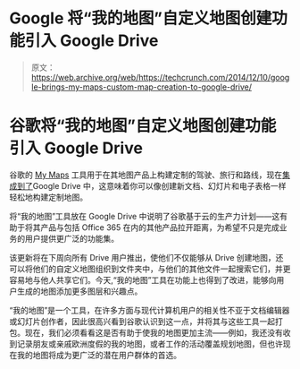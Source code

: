 # Google 将“我的地图”自定义地图创建功能引入 Google Drive 

> 原文：<https://web.archive.org/web/https://techcrunch.com/2014/12/10/google-brings-my-maps-custom-map-creation-to-google-drive/>

# 谷歌将“我的地图”自定义地图创建功能引入 Google Drive

谷歌的 [My Maps](https://web.archive.org/web/20221224171451/https://www.google.com/maps/d/u/0/) 工具用于在其地图产品上构建定制的驾驶、旅行和路线，现在[集成到了](https://web.archive.org/web/20221224171451/http://google-latlong.blogspot.com/2014/12/map-this-waygoogle-my-maps-now-in-drive.html)Google Drive 中，这意味着你可以像创建新文档、幻灯片和电子表格一样轻松地构建定制地图。

将“我的地图”工具放在 Google Drive 中说明了谷歌基于云的生产力计划——这有助于将其产品与包括 Office 365 在内的其他产品拉开距离，为希望不只是完成业务的用户提供更广泛的功能集。

该更新将在下周向所有 Drive 用户推出，使他们不仅能够从 Drive 创建地图，还可以将他们的自定义地图组织到文件夹中，与他们的其他文件一起搜索它们，并更容易地与他人共享它们。今天,“我的地图”工具在功能上也得到了改进，能够向用户生成的地图添加更多图层和兴趣点。

“我的地图”是一个工具，在许多方面与现代计算机用户的相关性不亚于文档编辑器或幻灯片创作者，因此很高兴看到谷歌认识到这一点，并将其与这些工具一起打包。现在，我们必须看看这是否有助于使我的地图更加主流——例如，我还没有收到记录朋友或亲戚欧洲度假的我的地图，或者工作的活动覆盖规划地图，但也许现在我的地图将成为更广泛的潜在用户群体的首选。